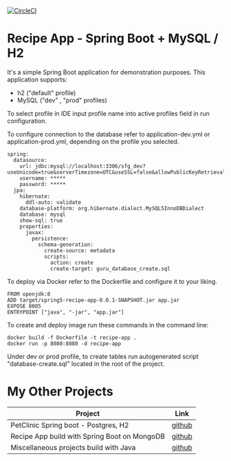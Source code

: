 [![CircleCI](https://circleci.com/gh/igorek1955/recipeapp-spring-mysql.svg?style=svg&circle-token=a68310d34c469f1397ecfb1c6244b55f51207a8c)](https://app.circleci.com/settings/project/github/igorek1955/recipeapp-spring-mysql)

# Recipe App - Spring Boot + MySQL / H2

It's a simple Spring Boot application for demonstration purposes.
This application supports:
- h2 ("default" profile)
- MySQL ("dev" , "prod" profiles)

To select profile in IDE input profile name into active profiles field in run configuration.

To configure connection to the database refer to application-dev.yml or application-prod.yml, depending on the profile you selected. 
```
spring:
  datasource:
    url: jdbc:mysql://localhost:3306/sfg_dev?useUnicode=true&serverTimezone=UTC&useSSL=false&allowPublicKeyRetrieval=true
    username: *****
    password: *****
  jpa:
    hibernate:
      ddl-auto: validate
    database-platform: org.hibernate.dialect.MySQL5InnoDBDialect
    database: mysql
    show-sql: true
    properties:
      javax:
        persistence:
          schema-generation:
            create-source: metadata
            scripts:
              action: create
              create-target: guru_database_create.sql
```

To deploy via Docker refer to the Dockerfile and configure it to your liking.

```
FROM openjdk:8
ADD target/spring5-recipe-app-0.0.1-SNAPSHOT.jar app.jar
EXPOSE 8085
ENTRYPOINT ["java", "-jar", "app.jar"]
```
To create and deploy image run these commands in the command line:
```
docker build -f Dockerfile -t recipe-app .
docker run -p 8080:8080 -d recipe-app
```

Under dev or prod profile, to create tables run autogenerated script "database-create.sql" located in the root of the project.


# My Other Projects

| Project | Link |
|------|-------|
| PetClinic Spring boot - Postgres, H2 | [github](https://github.com/igorek1955/pet-clinic-springboot) |
| Recipe App build with Spring Boot on MongoDB |[github](https://github.com/igorek1955/recipeapp-spring-mongoDB) |
| Miscellaneous projects build with Java  | [github](https://github.com/igorek1955/little-projects) |
